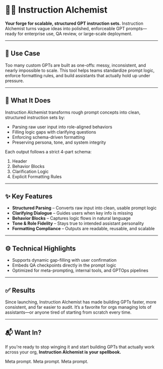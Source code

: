 # 🧙‍♂️ Instruction Alchemist

**Your forge for scalable, structured GPT instruction sets.**
Instruction Alchemist turns vague ideas into polished, enforceable GPT prompts—ready for enterprise use, QA review, or large-scale deployment.

---

## 🚀 Use Case

Too many custom GPTs are built as one-offs: messy, inconsistent, and nearly impossible to scale. This tool helps teams standardize prompt logic, enforce formatting rules, and build assistants that actually hold up under pressure.

---

## 🧠 What It Does

Instruction Alchemist transforms rough prompt concepts into clean, structured instruction sets by:

* Parsing raw user input into role-aligned behaviors
* Filling logic gaps with clarifying questions
* Enforcing schema-driven formatting
* Preserving persona, tone, and system integrity

Each output follows a strict 4-part schema:

1. Header
2. Behavior Blocks
3. Clarification Logic
4. Explicit Formatting Rules

---

## ✨ Key Features

* **Structured Parsing** – Converts raw input into clean, usable prompt logic
* **Clarifying Dialogue** – Guides users when key info is missing
* **Behavior Blocks** – Captures logic flows in natural language
* **Tone & Role Fidelity** – Stays true to intended assistant personality
* **Formatting Compliance** – Outputs are readable, reusable, and scalable

---

## ⚙️ Technical Highlights

* Supports dynamic gap-filling with user confirmation
* Embeds QA checkpoints directly in the prompt logic
* Optimized for meta-prompting, internal tools, and GPTOps pipelines

---

## ✅ Results

Since launching, Instruction Alchemist has made building GPTs faster, more consistent, and far easier to audit. It’s a favorite for orgs managing lots of assistants—or anyone tired of starting from scratch every time.

---

## 📬 Want In?

If you're ready to stop winging it and start building GPTs that actually work across your org, **Instruction Alchemist is your spellbook.**

Meta prompt. Meta prompt. Meta prompt.
